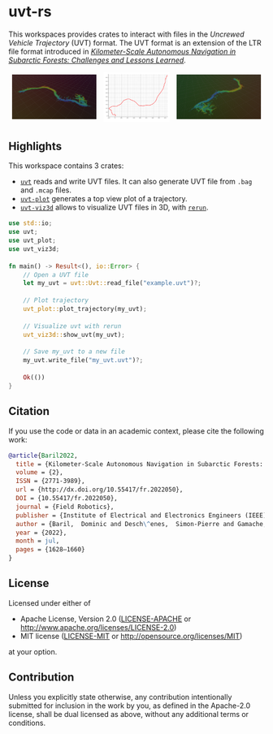 # uvt-rs

This workspaces provides crates to interact with files in the _Uncrewed Vehicle Trajectory_ (UVT) format.
The UVT format is an extension of the LTR file format introduced in [_Kilometer-Scale Autonomous Navigation in Subarctic Forests: Challenges and Lessons Learned_](https://doi.org/10.55417/fr.2022050).

<table>
  <thead>
    <tr>
      <td>
        <img alt="UVT in Rerun" src="crates/uvt-viz3d/assets/rerun01.png" />
      </td>
      <td>
        <img alt="A top view of a UVT file" src="crates/uvt-plot/assets/traj-plot.png" />
      </td>
      <td>
        <img alt="UVT in Rerun" src="crates/uvt-viz3d/assets/rerun02.png" />
      </td>
    </tr>
  </thead>
</table>

## Highlights

This workspace contains 3 crates:

* [`uvt`](https://crates.io/crates/uvt) reads and write UVT files. It can also generate UVT file from `.bag` and `.mcap` files.
* [`uvt-plot`](https://crates.io/crates/uvt_plot) generates a top view plot of a trajectory.
* [`uvt-viz3d`](https://crates.io/crates/uvt_viz3d) allows to visualize UVT files in 3D, with [`rerun`](https://rerun.io).

```rs
use std::io;
use uvt;
use uvt_plot;
use uvt_viz3d;

fn main() -> Result<(), io::Error> {
    // Open a UVT file
    let my_uvt = uvt::Uvt::read_file("example.uvt")?;

    // Plot trajectory
    uvt_plot::plot_trajectory(my_uvt);

    // Visualize uvt with rerun
    uvt_viz3d::show_uvt(my_uvt);

    // Save my_uvt to a new file
    my_uvt.write_file("my_uvt.uvt")?;

    Ok(())
}
```

## Citation

If you use the code or data in an academic context, please cite the following work:

```bibtex
@article{Baril2022,
  title = {Kilometer-Scale Autonomous Navigation in Subarctic Forests: Challenges and Lessons Learned},
  volume = {2},
  ISSN = {2771-3989},
  url = {http://dx.doi.org/10.55417/fr.2022050},
  DOI = {10.55417/fr.2022050},
  journal = {Field Robotics},
  publisher = {Institute of Electrical and Electronics Engineers (IEEE)},
  author = {Baril,  Dominic and Desch\^enes,  Simon-Pierre and Gamache,  Olivier and Vaidis,  Maxime and LaRocque,  Damien and Laconte,  Johann and Kubelka,  Vladimír and Giguère,  Philippe and Pomerleau,  Fran\c{c}ois},
  year = {2022},
  month = jul,
  pages = {1628–1660}
}
```

## License

Licensed under either of

 * Apache License, Version 2.0
   ([LICENSE-APACHE](LICENSE-APACHE) or <http://www.apache.org/licenses/LICENSE-2.0>)
 * MIT license
   ([LICENSE-MIT](LICENSE-MIT) or <http://opensource.org/licenses/MIT>)

at your option.

## Contribution

Unless you explicitly state otherwise, any contribution intentionally submitted
for inclusion in the work by you, as defined in the Apache-2.0 license, shall be
dual licensed as above, without any additional terms or conditions.

